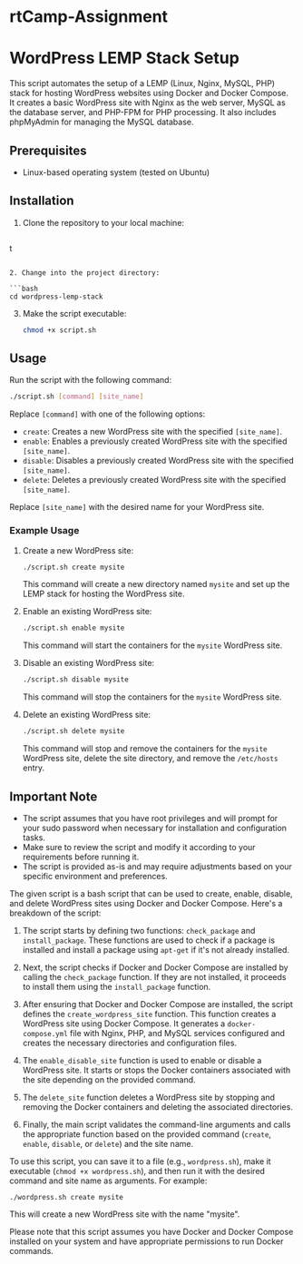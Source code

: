 # rtCamp-Assignment
# WordPress LEMP Stack Setup

This script automates the setup of a LEMP (Linux, Nginx, MySQL, PHP) stack for hosting WordPress websites using Docker and Docker Compose. It creates a basic WordPress site with Nginx as the web server, MySQL as the database server, and PHP-FPM for PHP processing. It also includes phpMyAdmin for managing the MySQL database.

## Prerequisites

- Linux-based operating system (tested on Ubuntu)


## Installation

1. Clone the repository to your local machine:

   ```bash
  t
   ```

2. Change into the project directory:

   ```bash
   cd wordpress-lemp-stack
   ```

3. Make the script executable:

   ```bash
   chmod +x script.sh
   ```

## Usage

Run the script with the following command:

```bash
./script.sh [command] [site_name]
```

Replace `[command]` with one of the following options:

- `create`: Creates a new WordPress site with the specified `[site_name]`.
- `enable`: Enables a previously created WordPress site with the specified `[site_name]`.
- `disable`: Disables a previously created WordPress site with the specified `[site_name]`.
- `delete`: Deletes a previously created WordPress site with the specified `[site_name]`.

Replace `[site_name]` with the desired name for your WordPress site.

### Example Usage

1. Create a new WordPress site:

   ```bash
   ./script.sh create mysite
   ```

   This command will create a new directory named `mysite` and set up the LEMP stack for hosting the WordPress site.

2. Enable an existing WordPress site:

   ```bash
   ./script.sh enable mysite
   ```

   This command will start the containers for the `mysite` WordPress site.

3. Disable an existing WordPress site:

   ```bash
   ./script.sh disable mysite
   ```

   This command will stop the containers for the `mysite` WordPress site.

4. Delete an existing WordPress site:

   ```bash
   ./script.sh delete mysite
   ```

   This command will stop and remove the containers for the `mysite` WordPress site, delete the site directory, and remove the `/etc/hosts` entry.

## Important Note

- The script assumes that you have root privileges and will prompt for your sudo password when necessary for installation and configuration tasks.
- Make sure to review the script and modify it according to your requirements before running it.
- The script is provided as-is and may require adjustments based on your specific environment and preferences.


The given script is a bash script that can be used to create, enable, disable, and delete WordPress sites using Docker and Docker Compose. Here's a breakdown of the script:

1. The script starts by defining two functions: `check_package` and `install_package`. These functions are used to check if a package is installed and install a package using `apt-get` if it's not already installed.

2. Next, the script checks if Docker and Docker Compose are installed by calling the `check_package` function. If they are not installed, it proceeds to install them using the `install_package` function.

3. After ensuring that Docker and Docker Compose are installed, the script defines the `create_wordpress_site` function. This function creates a WordPress site using Docker Compose. It generates a `docker-compose.yml` file with Nginx, PHP, and MySQL services configured and creates the necessary directories and configuration files.

4. The `enable_disable_site` function is used to enable or disable a WordPress site. It starts or stops the Docker containers associated with the site depending on the provided command.

5. The `delete_site` function deletes a WordPress site by stopping and removing the Docker containers and deleting the associated directories.

6. Finally, the main script validates the command-line arguments and calls the appropriate function based on the provided command (`create`, `enable`, `disable`, or `delete`) and the site name.

To use this script, you can save it to a file (e.g., `wordpress.sh`), make it executable (`chmod +x wordpress.sh`), and then run it with the desired command and site name as arguments. For example:

```
./wordpress.sh create mysite
```

This will create a new WordPress site with the name "mysite".

Please note that this script assumes you have Docker and Docker Compose installed on your system and have appropriate permissions to run Docker commands.
